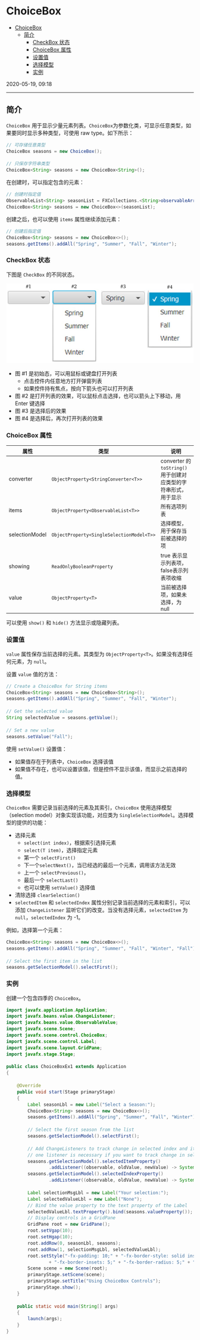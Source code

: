 # ChoiceBox

- [ChoiceBox](#choicebox)
  - [简介](#%e7%ae%80%e4%bb%8b)
    - [CheckBox 状态](#checkbox-%e7%8a%b6%e6%80%81)
    - [ChoiceBox 属性](#choicebox-%e5%b1%9e%e6%80%a7)
    - [设置值](#%e8%ae%be%e7%bd%ae%e5%80%bc)
    - [选择模型](#%e9%80%89%e6%8b%a9%e6%a8%a1%e5%9e%8b)
    - [实例](#%e5%ae%9e%e4%be%8b)

2020-05-19, 09:18
***

## 简介

`ChoiceBox` 用于显示少量元素列表。`ChoiceBox`为参数化类，可显示任意类型，如果要同时显示多种类型，可使用 raw type。如下所示：

```java
// 可存储任意类型
ChoiceBox seasons = new ChoiceBox();

// 只保存字符串类型
ChoiceBox<String> seasons = new ChoiceBox<String>();
```

在创建时，可以指定包含的元素：

```java
// 创建时指定值
ObservableList<String> seasonList = FXCollections.<String>observableArrayList("Spring", "Summer", "Fall", "Winter");
ChoiceBox<String> seasons = new ChoiceBox<>(seasonList);
```

创建之后，也可以使用 `items` 属性继续添加元素：

```java
// 创建后指定值
ChoiceBox<String> seasons = new ChoiceBox<>();
seasons.getItems().addAll("Spring", "Summer", "Fall", "Winter");
```

### CheckBox 状态

下图是 `CheckBox` 的不同状态。

![states](images/2020-05-19-09-25-45.png)

- 图 #1 是初始态，可以用鼠标或键盘打开列表
  - 点击控件内任意地方打开弹窗列表
  - 如果控件持有焦点，按向下箭头也可以打开列表
- 图 #2 是打开列表的效果，可以鼠标点击选择，也可以箭头上下移动，用 Enter 键选择
- 图 #3 是选择后的效果
- 图 #4 是选择后，再次打开列表的效果

### ChoiceBox 属性

|属性|类型|说明|
|---|---|---|
|converter|`ObjectProperty<StringConverter<T>>`|converter 的 `toString()` 用于创建对应类型的字符串形式，用于显示|
|items|`ObjectProperty<ObservableList<T>>`|所有选项列表|
|selectionModel|`ObjectProperty<SingleSelectionModel<T>>`|选择模型，用于保存当前被选择的项|
|showing|`ReadOnlyBooleanProperty`|true 表示显示列表项，false表示列表项收缩|
|value|`ObjectProperty<T>`|当前被选择项，如果未选择，为 null|

可以使用 `show()` 和 `hide()` 方法显示或隐藏列表。

### 设置值

`value` 属性保存当前选择的元素。其类型为 `ObjectProperty<T>`。如果没有选择任何元素，为 `null`。

设置 `value` 值的方法：

```java
// Create a ChoiceBox for String items
ChoiceBox<String> seasons = new ChoiceBox<String>();
seasons.getItems().addAll("Spring", "Summer", "Fall", "Winter");

// Get the selected value
String selectedValue = seasons.getValue();

// Set a new value
seasons.setValue("Fall");
```

使用 `setValue()` 设置值：

- 如果值存在于列表中，`ChoiceBox` 选择该值
- 如果值不存在，也可以设置该值，但是控件不显示该值，而显示之前选择的值。

### 选择模型

`ChoiceBox` 需要记录当前选择的元素及其索引，`ChoiceBox` 使用选择模型（selection model）对象实现该功能，对应类为 `SingleSelectionModel`。选择模型的提供的功能：

- 选择元素
  - `select(int index)`，根据索引选择元素
  - `select(T item)`，选择指定元素
  - 第一个 `selectFirst()`
  - 下一个`selectNext()`，当已经选的最后一个元素，调用该方法无效
  - 上一个 `selectPrevious()`，
  - 最后一个 `selectLast()`
  - 也可以使用 `setValue()` 选择值
- 清除选择 `clearSelection()`
- `selectedItem` 和 `selectedIndex` 属性分别记录当前选择的元素和索引，可以添加 `ChangeListener` 监听它们的改变。当没有选择元素，`selectedItem` 为 `null`，`selectedIndex` 为 -1。

例如，选择第一个元素：

```java
ChoiceBox<String> seasons = new ChoiceBox<>();
seasons.getItems().addAll("Spring", "Summer", "Fall", "Winter", "Fall");

// Select the first item in the list
seasons.getSelectionModel().selectFirst();
```

### 实例

创建一个包含四季的 `ChoiceBox`。

```java
import javafx.application.Application;
import javafx.beans.value.ChangeListener;
import javafx.beans.value.ObservableValue;
import javafx.scene.Scene;
import javafx.scene.control.ChoiceBox;
import javafx.scene.control.Label;
import javafx.scene.layout.GridPane;
import javafx.stage.Stage;

public class ChoiceBoxEx1 extends Application
{

    @Override
    public void start(Stage primaryStage)
    {
        Label seasonLbl = new Label("Select a Season:");
        ChoiceBox<String> seasons = new ChoiceBox<>();
        seasons.getItems().addAll("Spring", "Summer", "Fall", "Winter");

        // Select the first season from the list
        seasons.getSelectionModel().selectFirst();

        // Add ChangeListeners to track change in selected index and item. Only
        // one listener is necessary if you want to track change in selection
        seasons.getSelectionModel().selectedItemProperty()
                .addListener((observable, oldValue, newValue) -> System.out.println("Itemchanged: old = " + oldValue + ",new = " + newValue));
        seasons.getSelectionModel().selectedIndexProperty()
                .addListener((observable, oldValue, newValue) -> System.out.println("Indexchanged: old = " + oldValue + ", new = " + newValue));

        Label selectionMsgLbl = new Label("Your selection:");
        Label selectedValueLbl = new Label("None");
        // Bind the value property to the text property of the Label
        selectedValueLbl.textProperty().bind(seasons.valueProperty());
        // Display controls in a GridPane
        GridPane root = new GridPane();
        root.setVgap(10);
        root.setHgap(10);
        root.addRow(0, seasonLbl, seasons);
        root.addRow(1, selectionMsgLbl, selectedValueLbl);
        root.setStyle("-fx-padding: 10;" + "-fx-border-style: solid inside;" + "-fx-border-width: 2;"
                + "-fx-border-insets: 5;" + "-fx-border-radius: 5;" + "-fx-border-color: blue;");
        Scene scene = new Scene(root);
        primaryStage.setScene(scene);
        primaryStage.setTitle("Using ChoiceBox Controls");
        primaryStage.show();
    }

    public static void main(String[] args)
    {
        launch(args);
    }
}
```

